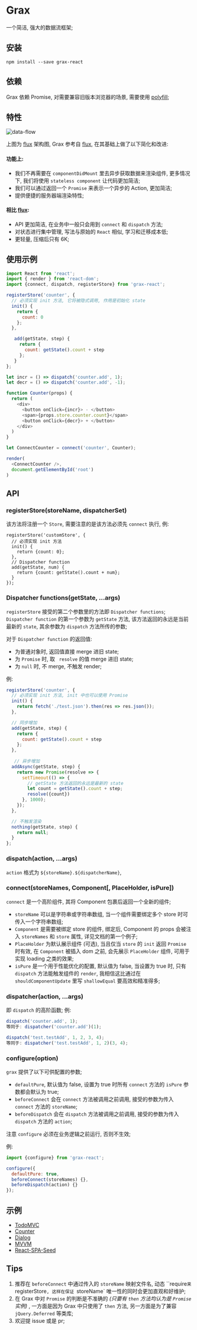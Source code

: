 # Grax

一个简洁, 强大的数据流框架;

## 安装

```
npm install --save grax-react
```

## 依赖

Grax 依赖 Promise, 对需要兼容旧版本浏览器的场景, 需要使用 [polyfill](https://github.com/stefanpenner/es6-promise);

## 特性

![data-flow](https://github.com/luojunbin/grax/blob/master/doc/flux-diagram-white-background.png)

上图为 [flux](http://facebook.github.io/flux/docs/overview.html#content) 架构图, Grax 参考自 [flux](http://facebook.github.io/flux/docs/overview.html#content), 在其基础上做了以下简化和改进:


#### 功能上:

- 我们不再需要在 `componentDidMount` 里去异步获取数据来渲染组件, 更多情况下, 我们将使用 `stateless component` 让代码更加简洁;
- 我们可以通过返回一个 `Promise` 来表示一个异步的 Action, 更加简洁;
- 提供便捷的服务器端渲染特性;

#### 相比 [flux](http://facebook.github.io/flux/docs/overview.html#content):

- API 更加简洁, 在业务中一般只会用到 `connect` 和 `dispatch` 方法;
- 对状态进行集中管理, 写法与原始的 `React` 相似, 学习和迁移成本低;
- 更轻量, 压缩后只有 6K;

## 使用示例

```js
import React from 'react';
import { render } from 'react-dom';
import {connect, dispatch, registerStore} from 'grax-react';

registerStore('counter', {
  // 必须实现 init 方法, 它将被隐式调用, 作用是初始化 state
  init() {
    return {
      count: 0
    };
  },

   add(getState, step) {
     return {
       count: getState().count + step
     };
   }
};

let incr = () => dispatch('counter.add', 1);
let decr = () => dispatch('counter.add', -1);

function Counter(props) {
  return (
    <div>
      <button onClick={incr}> - </button>
      <span>{props.store.counter.count}</span>
      <button onClick={decr}> + </button>
    </div>
  )
}

let ConnectCounter = connect('counter', Counter);

render(
  <ConnectCounter />,
  document.getElementById('root')
)
```

## API

### registerStore(storeName, dispatcherSet)

该方法将注册一个 `Store`, 需要注意的是该方法必须先 `connect` 执行, 例:

```
registerStore('customStore', {
  // 必须实现 init 方法
  init() {
    return {count: 0};
  },
  // Dispatcher function
  add(getState, num) {
    return {count: getState().count + num};
  }
});
```


### Dispatcher functions(getState, ...args)
`registerStore` 接受的第二个参数里的方法即 `Dispatcher functions`;
`Dispatcher function` 的第一个参数为 `getState` 方法, 该方法返回的永远是当前最新的 `state`, 其余参数为 `dispatch` 方法所传的参数;

对于 `Dispatcher function` 的返回值:

- 为普通对象时, 返回值直接 merge 进旧 state;
- 为 `Promise` 时, 取 ` resolve` 的值 merge 进旧 state;
- 为 `null` 时, 不 merge, 不触发 render;

例:

```js
registerStore('counter', {
  // 必须实现 init 方法, init 中也可以使用 Promise
  init() {
    return fetch('./test.json').then(res => res.json());
  },

  // 同步增加
  add(getState, step) {
    return {
      count: getState().count + step
    };
  },
   
   // 异步增加
  addAsync(getState, step) {
    return new Promise(resolve => {
      setTimeout(() => {
        // getState 方法返回的永远是最新的 state
        let count = getState().count + step;
        resolve({count})
      }, 1000);
    });
  },

  // 不触发渲染
  nothing(getState, step) {
    return null;
  }
};
```

### dispatch(action, ...args)
`action` 格式为 `${storeName}.${dispatcherName}`,

### connect(storeNames, Component[, PlaceHolder, isPure])

`connect` 是一个高阶组件, 其将 Component 包裹后返回一个全新的组件;

- `storeName` 可以是字符串或字符串数组, 当一个组件需要绑定多个 store 时可传入一个字符串数组;
- `Component` 是需要被绑定 store 的组件, 绑定后, Component 的 props 会被注入 `storeNames` 和 `store` 属性, 详见文档的第一个例子;
- `PlaceHolder` 为默认展示组件 (可选), 当且仅当 `store` 的 `init` 返回 `Promise` 时有效, 在 `Component` 被插入 dom 之前, 会先展示 `PlaceHolder` 组件, 可用于实现 loading 之类的效果;
- `isPure` 是一个用于性能优化的配置, 默认值为 false, 当设置为 true 时, 只有 `dispatch` 方法能触发组件的 `render`, 我相信这比通过在 `shouldComponentUpdate` 里写 `shallowEqual` 要高效和精准得多;

### dispatcher(action, ...args)
即 `dispatch` 的高阶函数; 例:

```js
dispatch('counter.add', 1);
等同于: dispatcher('counter.add')(1);

dispatch('test.testAdd', 1, 2, 3, 4);
等同于: dispatcher('test.testAdd', 1, 2)(3, 4);
```

### configure(option)

`grax` 提供了以下可供配置的参数;

- `defaultPure`, 默认值为 false, 设置为 true 时所有 `connect` 方法的 `isPure` 参数都会默认为 true;
- `beforeConnect` 会在 `connect` 方法被调用之前调用, 接受的参数为传入 `connect` 方法的 `storeName`;
- `beforeDispatch` 会在 `dispatch` 方法被调用之前调用, 接受的参数为传入 `dispatch` 方法的 `action`;

注意 `configure` 必须在业务逻辑之前运行, 否则不生效;

例:

```js
import {configure} from 'grax-react';

configure({
  defaultPure: true,
  beforeConnect(storeNames) {},
  beforeDispatch(action) {}
});
```

## 示例

- [TodoMVC](https://github.com/luojunbin/grax/tree/master/example/todomvc)
- [Counter](https://github.com/luojunbin/grax/tree/master/example/counter)
- [Dialog](https://github.com/luojunbin/grax/tree/master/example/dialog)
- [MVVM](https://github.com/luojunbin/grax/tree/master/example/one-store)
- [React-SPA-Seed](https://github.com/luojunbin/React-SPA-Seed)

## Tips

1. 推荐在 `beforeConnect` 中通过传入的 `storeName` 映射文件名, 动态 ``require` 来 `registerStore`, 这样在保证 `storeName` 唯一性的同时会更加直观和好维护;
2. 在 Grax 中对 `Promise` 的判断是不准确的 *(只要有 `then` 方法均认为是 `Promise` 实例)* , 一方面是因为 Grax 中只使用了 `then` 方法, 另一方面是为了兼容 `jQuery.Deferred` 等类库;
3. 欢迎提 issue 或是 pr;


